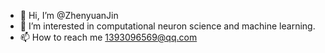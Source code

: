 - 👋 Hi, I’m @ZhenyuanJin
- 👀 I’m interested in computational neuron science and machine learning.
- 📫 How to reach me 1393096569@qq.com

<!---
ZhenyuanJin/ZhenyuanJin is a ✨ special ✨ repository because its `README.md` (this file) appears on your GitHub profile.
You can click the Preview link to take a look at your changes.
--->
